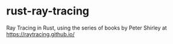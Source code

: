 # rust-ray-tracing
Ray Tracing in Rust, using the series of books by Peter Shirley at https://raytracing.github.io/

